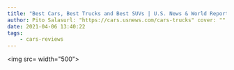 ```yaml
---
title: "Best Cars, Best Trucks and Best SUVs | U.S. News & World Report"
author: Pito Salasurl: "https://cars.usnews.com/cars-trucks" cover: "" 
date: 2021-04-06 13:40:22
tags:
    - cars-reviews
---
```

<img src= width="500">


